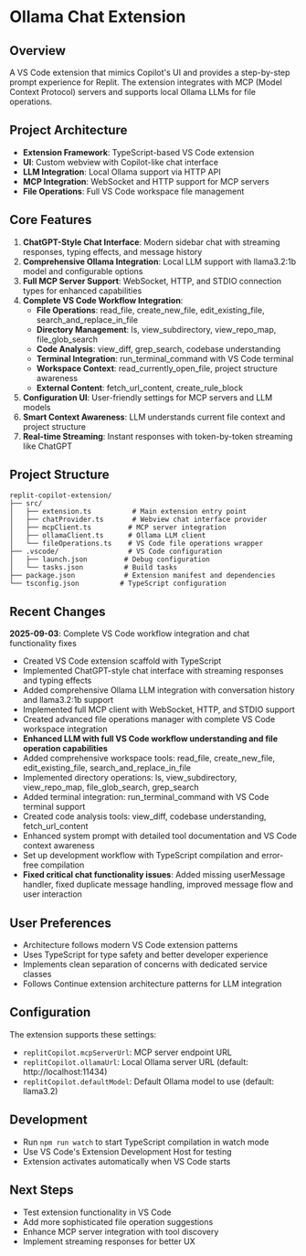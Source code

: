 # Ollama Chat Extension

## Overview
A VS Code extension that mimics Copilot's UI and provides a step-by-step prompt experience for Replit. The extension integrates with MCP (Model Context Protocol) servers and supports local Ollama LLMs for file operations.

## Project Architecture
- **Extension Framework**: TypeScript-based VS Code extension
- **UI**: Custom webview with Copilot-like chat interface
- **LLM Integration**: Local Ollama support via HTTP API
- **MCP Integration**: WebSocket and HTTP support for MCP servers
- **File Operations**: Full VS Code workspace file management

## Core Features
1. **ChatGPT-Style Chat Interface**: Modern sidebar chat with streaming responses, typing effects, and message history
2. **Comprehensive Ollama Integration**: Local LLM support with llama3.2:1b model and configurable options
3. **Full MCP Server Support**: WebSocket, HTTP, and STDIO connection types for enhanced capabilities
4. **Complete VS Code Workflow Integration**: 
   - **File Operations**: read_file, create_new_file, edit_existing_file, search_and_replace_in_file
   - **Directory Management**: ls, view_subdirectory, view_repo_map, file_glob_search
   - **Code Analysis**: view_diff, grep_search, codebase understanding
   - **Terminal Integration**: run_terminal_command with VS Code terminal
   - **Workspace Context**: read_currently_open_file, project structure awareness
   - **External Content**: fetch_url_content, create_rule_block
5. **Configuration UI**: User-friendly settings for MCP servers and LLM models
6. **Smart Context Awareness**: LLM understands current file context and project structure
7. **Real-time Streaming**: Instant responses with token-by-token streaming like ChatGPT

## Project Structure
```
replit-copilot-extension/
├── src/
│   ├── extension.ts          # Main extension entry point
│   ├── chatProvider.ts       # Webview chat interface provider
│   ├── mcpClient.ts         # MCP server integration
│   ├── ollamaClient.ts      # Ollama LLM client
│   └── fileOperations.ts    # VS Code file operations wrapper
├── .vscode/                 # VS Code configuration
│   ├── launch.json         # Debug configuration
│   └── tasks.json          # Build tasks
├── package.json            # Extension manifest and dependencies
└── tsconfig.json          # TypeScript configuration
```

## Recent Changes
**2025-09-03**: Complete VS Code workflow integration and chat functionality fixes
- Created VS Code extension scaffold with TypeScript
- Implemented ChatGPT-style chat interface with streaming responses and typing effects
- Added comprehensive Ollama LLM integration with conversation history and llama3.2:1b support
- Implemented full MCP client with WebSocket, HTTP, and STDIO support
- Created advanced file operations manager with complete VS Code workspace integration
- **Enhanced LLM with full VS Code workflow understanding and file operation capabilities**
- Added comprehensive workspace tools: read_file, create_new_file, edit_existing_file, search_and_replace_in_file
- Implemented directory operations: ls, view_subdirectory, view_repo_map, file_glob_search, grep_search
- Added terminal integration: run_terminal_command with VS Code terminal support
- Created code analysis tools: view_diff, codebase understanding, fetch_url_content
- Enhanced system prompt with detailed tool documentation and VS Code context awareness
- Set up development workflow with TypeScript compilation and error-free compilation
- **Fixed critical chat functionality issues**: Added missing userMessage handler, fixed duplicate message handling, improved message flow and user interaction

## User Preferences
- Architecture follows modern VS Code extension patterns
- Uses TypeScript for type safety and better developer experience
- Implements clean separation of concerns with dedicated service classes
- Follows Continue extension architecture patterns for LLM integration

## Configuration
The extension supports these settings:
- `replitCopilot.mcpServerUrl`: MCP server endpoint URL
- `replitCopilot.ollamaUrl`: Local Ollama server URL (default: http://localhost:11434)
- `replitCopilot.defaultModel`: Default Ollama model to use (default: llama3.2)

## Development
- Run `npm run watch` to start TypeScript compilation in watch mode
- Use VS Code's Extension Development Host for testing
- Extension activates automatically when VS Code starts

## Next Steps
- Test extension functionality in VS Code
- Add more sophisticated file operation suggestions
- Enhance MCP server integration with tool discovery
- Implement streaming responses for better UX